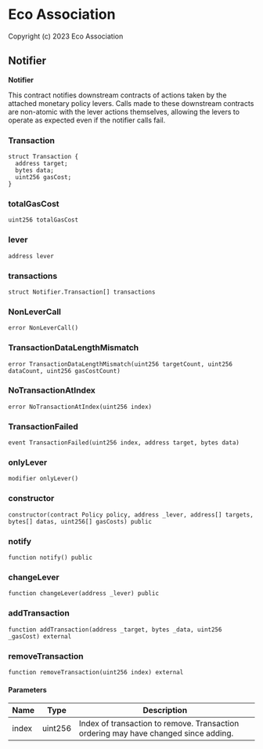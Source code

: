 # Eco Association

Copyright (c) 2023 Eco Association

## Notifier

**Notifier**

This contract notifies downstream contracts of actions taken by the attached monetary policy
levers.
Calls made to these downstream contracts are non-atomic with the lever actions themselves,
allowing the levers to operate as expected even if the notifier calls fail.

### Transaction

```solidity
struct Transaction {
  address target;
  bytes data;
  uint256 gasCost;
}
```

### totalGasCost

  ```solidity
  uint256 totalGasCost
  ```

### lever

  ```solidity
  address lever
  ```

### transactions

  ```solidity
  struct Notifier.Transaction[] transactions
  ```

### NonLeverCall

  ```solidity
  error NonLeverCall()
  ```

### TransactionDataLengthMismatch

  ```solidity
  error TransactionDataLengthMismatch(uint256 targetCount, uint256 dataCount, uint256 gasCostCount)
  ```

### NoTransactionAtIndex

  ```solidity
  error NoTransactionAtIndex(uint256 index)
  ```

### TransactionFailed

  ```solidity
  event TransactionFailed(uint256 index, address target, bytes data)
  ```

### onlyLever

  ```solidity
  modifier onlyLever()
  ```

### constructor

  ```solidity
  constructor(contract Policy policy, address _lever, address[] targets, bytes[] datas, uint256[] gasCosts) public
  ```

### notify

  ```solidity
  function notify() public
  ```

### changeLever

  ```solidity
  function changeLever(address _lever) public
  ```

### addTransaction

  ```solidity
  function addTransaction(address _target, bytes _data, uint256 _gasCost) external
  ```

### removeTransaction

  ```solidity
  function removeTransaction(uint256 index) external
  ```
#### Parameters

| Name | Type | Description |
| ---- | ---- | ----------- |
| index | uint256 | Index of transaction to remove.              Transaction ordering may have changed since adding. |


